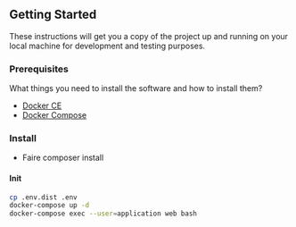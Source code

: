 ## Getting Started

These instructions will get you a copy of the project up and running on your local machine for development and testing purposes.

### Prerequisites

What things you need to install the software and how to install them?

- [Docker CE](https://www.docker.com/community-edition)
- [Docker Compose](https://docs.docker.com/compose/install)

### Install

- Faire composer install

#### Init

```bash
cp .env.dist .env
docker-compose up -d
docker-compose exec --user=application web bash
```
